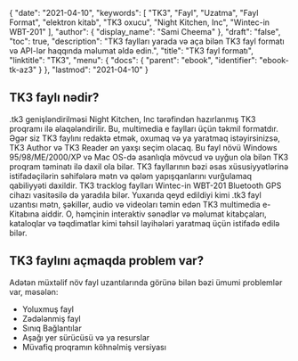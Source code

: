 {
  "date": "2021-04-10",
  "keywords": [
"TK3",
"Fayl",
"Uzatma",
"Fayl Format",
"elektron kitab",
"TK3 oxucu",
"Night Kitchen, Inc",
"Wintec-in WBT-201"
],
  "author": {
    "display_name": "Sami Cheema"
},
  "draft": "false",
  "toc": true,
  "description": "TK3 faylları yarada və aça bilən TK3 fayl formatı və API-lər haqqında məlumat əldə edin.",
  "title": "TK3 fayl formatı",
  "linktitle": "TK3",
  "menu": {
    "docs": {
      "parent": "ebook",
      "identifier": "ebook-tk-az3"
}
},
  "lastmod": "2021-04-10"
}

## TK3 faylı nədir? ##

.tk3 genişləndirilməsi Night Kitchen, Inc tərəfindən hazırlanmış TK3 proqramı ilə əlaqələndirilir. Bu, multimedia e faylları üçün təkmil formatdır. Əgər siz TK3 faylını redaktə etmək, oxumaq və ya yaratmaq istəyirsinizsə, TK3 Author və TK3 Reader ən yaxşı seçim olacaq. Bu fayl növü Windows 95/98/ME/2000/XP və Mac OS-də asanlıqla mövcud və uyğun ola bilən TK3 proqram təminatı ilə daxil ola bilər.
TK3 fayllarının bəzi əsas xüsusiyyətlərinə istifadəçilərin səhifələrə mətn və qələm yapışqanlarını vurğulamaq qabiliyyəti daxildir. TK3 tracklog faylları Wintec-in WBT-201 Bluetooth GPS cihazı vasitəsilə də yaradıla bilər. Yuxarıda qeyd edildiyi kimi .tk3 fayl uzantısı mətn, şəkillər, audio və videoları təmin edən TK3 multimedia e-Kitabına aiddir. O, həmçinin interaktiv sənədlər və məlumat kitabçaları, kataloqlar və təqdimatlar kimi təhsil layihələri yaratmaq üçün istifadə edilə bilər.

## TK3 faylını açmaqda problem var? ##

Adətən müxtəlif növ fayl uzantılarında görünə bilən bəzi ümumi problemlər var, məsələn:

* Yoluxmuş fayl
* Zədələnmiş fayl
* Sınıq Bağlantılar
* Aşağı yer sürücüsü və ya resurslar
* Müvafiq proqramın köhnəlmiş versiyası

